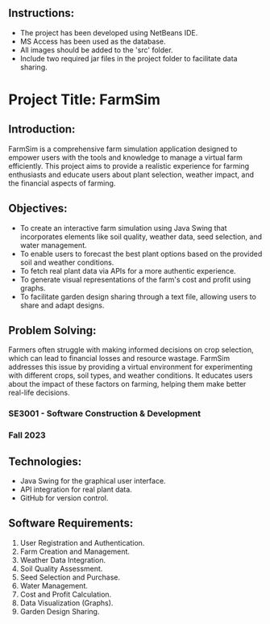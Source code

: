 ## Instructions:
- The project has been developed using NetBeans IDE.
- MS Access has been used as the database.
- All images should be added to the 'src' folder.
- Include two required jar files in the project folder to facilitate data sharing.


# Project Title: FarmSim

## Introduction:
FarmSim is a comprehensive farm simulation application designed to empower users with the tools and knowledge to manage a virtual farm efficiently. This project aims to provide a realistic experience for farming enthusiasts and educate users about plant selection, weather impact, and the financial aspects of farming.

## Objectives:
- To create an interactive farm simulation using Java Swing that incorporates elements like soil quality, weather data, seed selection, and water management.
- To enable users to forecast the best plant options based on the provided soil and weather conditions.
- To fetch real plant data via APIs for a more authentic experience.
- To generate visual representations of the farm's cost and profit using graphs.
- To facilitate garden design sharing through a text file, allowing users to share and adapt designs.

## Problem Solving:
Farmers often struggle with making informed decisions on crop selection, which can lead to financial losses and resource wastage. FarmSim addresses this issue by providing a virtual environment for experimenting with different crops, soil types, and weather conditions. It educates users about the impact of these factors on farming, helping them make better real-life decisions.

### SE3001 - Software Construction & Development
### Fall 2023

## Technologies:
- Java Swing for the graphical user interface.
- API integration for real plant data.
- GitHub for version control.

## Software Requirements:
1. User Registration and Authentication.
2. Farm Creation and Management.
3. Weather Data Integration.
4. Soil Quality Assessment.
5. Seed Selection and Purchase.
6. Water Management.
7. Cost and Profit Calculation.
8. Data Visualization (Graphs).
9. Garden Design Sharing.



